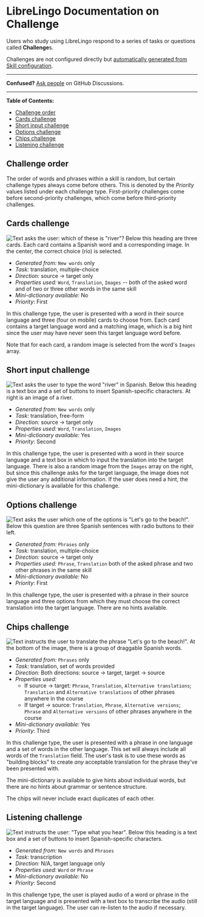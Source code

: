 # LibreLingo Documentation on Challenge

Users who study using LibreLingo respond to a series of tasks or questions called **Challenge**s.

Challenges are not configured directly but [automatically generated from Skill configuration](skill.md#how-skills-are-taught-to-the-user).

---

**Confused?**
[Ask people](https://github.com/LibreLingo/LibreLingo/discussions) on GitHub Discussions.

---

**Table of Contents:**
- [Challenge order](#challenge-order)
- [Cards challenge](#cards-challenge)
- [Short input challenge](#short-input-challenge)
- [Options challenge](#options-challenge)
- [Chips challenge](#chips-challenge)
- [Listening challenge](#listening-challenge)

## Challenge order

The order of words and phrases within a skill is random, but certain challenge types always come before others. This is denoted by the *Priority* values listed under each challenge type. First-priority challenges come before second-priority challenges, which come before third-priority challenges.

## Cards challenge

![Text asks the user: which of these is "river"? Below this heading are three cards. Each card contains a Spanish word and a corresponding image. In the center, the correct choice (río) is selected.](/docs/screenshots/cards-challenge.png)

- *Generated from:* `New words` only
- *Task:* translation, multiple-choice
- *Direction:* source -> target only
- *Properties used:* `Word`, `Translation`, `Images` -- both of the asked word and of two or three other words in the same skill
- *Mini-dictionary available:* No
- *Priority*: First

In this challenge type, the user is presented with a word in their source language and three (four on mobile) cards to choose from. Each card contains a target language word and a matching image, which is a big hint since the user may have never seen this target language word before.

Note that for each card, a random image is selected from the word's `Images` array.

## Short input challenge

![Text asks the user to type the word "river" in Spanish. Below this heading is a text box and a set of buttons to insert Spanish-specific characters. At right is an image of a river.](/docs/screenshots/short-input-challenge.png)

- *Generated from:* `New words` only
- *Task:* translation, free-form
- *Direction:* source -> target only
- *Properties used:* `Word`, `Translation`, `Images`
- *Mini-dictionary available:* Yes
- *Priority*: Second

In this challenge type, the user is presented with a word in their source language and a text box in which to input the translation into the target language. There is also a random image from the `Images` array on the right, but since this challenge asks for the target language, the image does not give the user any additional information. If the user does need a hint, the mini-dictionary is available for this challenge.

## Options challenge

![Text asks the user which one of the options is \"Let's go to the beach!\". Below this question are three Spanish sentences with radio buttons to their left.](/docs/screenshots/options-challenge.png)

- *Generated from:* `Phrases` only
- *Task:* translation, multiple-choice
- *Direction:* source -> target only
- *Properties used:* `Phrase`, `Translation` both of the asked phrase and two other phrases in the same skill
- *Mini-dictionary available:* No
- *Priority*: First

In this challenge type, the user is presented with a phrase in their source language and three options from which they must choose the correct translation into the target language. There are no hints available.

## Chips challenge

![Text instructs the user to translate the phrase "Let's go to the beach!". At the bottom of the image, there is a group of draggable Spanish words.](/docs/screenshots/chips-challenge.png)

- *Generated from:* `Phrases` only
- *Task:* translation, set of words provided
- *Direction:* Both directions: source -> target, target -> source
- *Properties used:*
  - If source -> target: `Phrase`, `Translation`, `Alternative translations`; `Translation` and `Alternative translations` of other phrases anywhere in the course
  - If target -> source: `Translation`, `Phrase`, `Alternative versions`; `Phrase` and `Alternative versions` of other phrases anywhere in the course
- *Mini-dictionary available:* Yes
- *Priority*: Third

In this challenge type, the user is presented with a phrase in one language and a set of words in the other language. This set will always include all words of the `Translation` field. The user's task is to use these words as "building blocks" to create *any* acceptable translation for the phrase they've been presented with.

The mini-dictionary is available to give hints about individual words, but there are no hints about grammar or sentence structure.

The chips will never include exact duplicates of each other.

## Listening challenge

![Text instructs the user: "Type what you hear". Below this heading is a text box and a set of buttons to insert Spanish-specific characters.](/docs/screenshots/listening-challenge.png)

- *Generated from:* `New words` and `Phrases`
- *Task:* transcription
- *Direction:* N/A, target language only
- *Properties used:* `Word` or `Phrase`
- *Mini-dictionary available:* No
- *Priority*: Second

In this challenge type, the user is played audio of a word or phrase in the target language and is presented with a text box to transcribe the audio (still in the target language). The user can re-listen to the audio if necessary.
